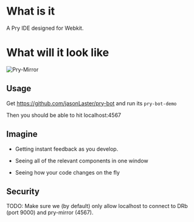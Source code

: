 # What is it
A Pry IDE designed for Webkit.


# What will it look like

![Pry-Mirror](http://i.imgur.com/nnDJX.png)

Usage
-----

Get https://github.com/jasonLaster/pry-bot and run its `pry-bot-demo`

Then you should be able to hit localhost:4567

Imagine
-------

- Getting instant feedback as you develop.

- Seeing all of the relevant components in one window

- Seeing how your code changes on the fly


Security
--------

TODO: Make sure we (by default) only allow localhost to connect to DRb (port
9000) and pry-mirror (4567).

